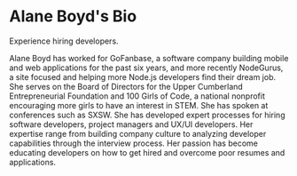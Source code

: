 # Alane Boyd's Bio
Experience hiring developers.

Alane Boyd has worked for GoFanbase, a software company building mobile and web applications for the past six years, and more recently NodeGurus, a site focused and helping more Node.js developers find their dream job. She serves on the Board of Directors for the Upper Cumberland Entrepreneurial Foundation and 100 Girls of Code, a national nonprofit encouraging more girls to have an interest in STEM. She has spoken at conferences such as SXSW. She has developed expert processes for hiring software developers, project managers and UX/UI developers. Her expertise range from building company culture to analyzing developer capabilities through the interview process. Her passion has become educating developers on how to get hired and overcome poor resumes and applications.
